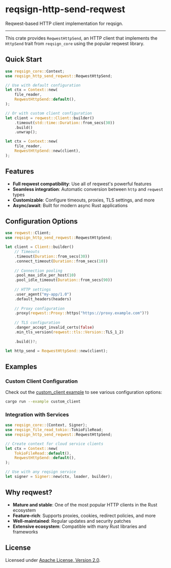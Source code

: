 # reqsign-http-send-reqwest

Reqwest-based HTTP client implementation for reqsign.

---

This crate provides `ReqwestHttpSend`, an HTTP client that implements the `HttpSend` trait from `reqsign_core` using the popular reqwest library.

## Quick Start

```rust
use reqsign_core::Context;
use reqsign_http_send_reqwest::ReqwestHttpSend;

// Use with default configuration
let ctx = Context::new(
    file_reader,
    ReqwestHttpSend::default(),
);

// Or with custom client configuration
let client = reqwest::Client::builder()
    .timeout(std::time::Duration::from_secs(30))
    .build()
    .unwrap();

let ctx = Context::new(
    file_reader,
    ReqwestHttpSend::new(client),
);
```

## Features

- **Full reqwest compatibility**: Use all of reqwest's powerful features
- **Seamless integration**: Automatic conversion between `http` and `reqwest` types
- **Customizable**: Configure timeouts, proxies, TLS settings, and more
- **Async/await**: Built for modern async Rust applications

## Configuration Options

```rust
use reqwest::Client;
use reqsign_http_send_reqwest::ReqwestHttpSend;

let client = Client::builder()
    // Timeouts
    .timeout(Duration::from_secs(30))
    .connect_timeout(Duration::from_secs(10))
    
    // Connection pooling
    .pool_max_idle_per_host(10)
    .pool_idle_timeout(Duration::from_secs(90))
    
    // HTTP settings
    .user_agent("my-app/1.0")
    .default_headers(headers)
    
    // Proxy configuration
    .proxy(reqwest::Proxy::https("https://proxy.example.com")?)
    
    // TLS configuration
    .danger_accept_invalid_certs(false)
    .min_tls_version(reqwest::tls::Version::TLS_1_2)
    
    .build()?;

let http_send = ReqwestHttpSend::new(client);
```

## Examples

### Custom Client Configuration

Check out the [custom_client example](examples/custom_client.rs) to see various configuration options:

```bash
cargo run --example custom_client
```

### Integration with Services

```rust
use reqsign_core::{Context, Signer};
use reqsign_file_read_tokio::TokioFileRead;
use reqsign_http_send_reqwest::ReqwestHttpSend;

// Create context for cloud service clients
let ctx = Context::new(
    TokioFileRead::default(),
    ReqwestHttpSend::default(),
);

// Use with any reqsign service
let signer = Signer::new(ctx, loader, builder);
```

## Why reqwest?

- **Mature and stable**: One of the most popular HTTP clients in the Rust ecosystem
- **Feature-rich**: Supports proxies, cookies, redirect policies, and more
- **Well-maintained**: Regular updates and security patches
- **Extensive ecosystem**: Compatible with many Rust libraries and frameworks

## License

Licensed under [Apache License, Version 2.0](./LICENSE).